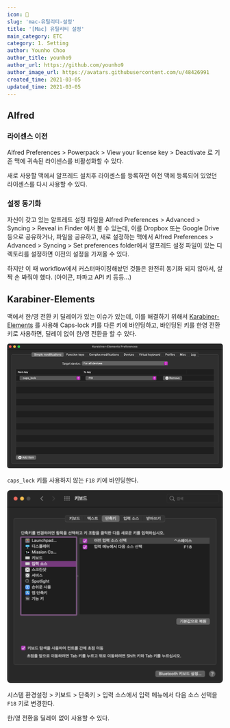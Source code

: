 ```yaml
---
icon: 🍎
slug: 'mac-유틸리티-설정'
title: '[Mac] 유틸리티 설정'
main_category: ETC
category: 1. Setting
author: Younho Choo
author_title: younho9
author_url: https://github.com/younho9
author_image_url: https://avatars.githubusercontent.com/u/48426991
created_time: 2021-03-05
updated_time: 2021-03-05
---
```


## Alfred

### 라이센스 이전

Alfred Preferences > Powerpack > View your license key > Deactivate 로 기존 맥에 귀속된 라이센스를 비활성화할 수 있다.

새로 사용할 맥에서 알프레드 설치후 라이센스를 등록하면 이전 맥에 등록되어 있었던 라이센스를 다시 사용할 수 있다.

### 설정 동기화

자신이 갖고 있는 알프레드 설정 파일을 Alfred Preferences > Advanced > Syncing > Reveal in Finder 에서 볼 수 있는데, 이를 Dropbox 또는 Google Drive 등으로 공유하거나, 파일을 공유하고, 새로 설정하는 맥에서 Alfred Preferences > Advanced > Syncing > Set preferences folder에서 알프레드 설정 파일이 있는 디렉토리를 설정하면 이전의 설정을 가져올 수 있다.

하지만 이 때 workflow에서 커스터마이징해놨던 것들은 완전히 동기화 되지 않아서, 살짝 손 봐줘야 했다. (아이콘, 파파고 API 키 등등...)

## Karabiner-Elements

맥에서 한/영 전환 키 딜레이가 있는 이슈가 있는데, 이를 해결하기 위해서 [Karabiner-Elements](https://karabiner-elements.pqrs.org/) 를 사용해 Caps-lock 키를 다른 키에 바인딩하고, 바인딩된 키를 한영 전환 키로 사용하면, 딜레이 없이 한/영 전환을 할 수 있다.

![2021-03-05-mac-유틸리티-설정-image-0](./images/2021-03-05-mac-유틸리티-설정-image-0.png)

`caps_lock` 키를 사용하지 않는 `F18` 키에 바인딩한다.

![2021-03-05-mac-유틸리티-설정-image-1](./images/2021-03-05-mac-유틸리티-설정-image-1.png)

시스템 환경설정 > 키보드 > 단축키 > 입력 소스에서 입력 메뉴에서 다음 소스 선택을 `F18` 키로 변경한다.

한/영 전환을 딜레이 없이 사용할 수 있다.
